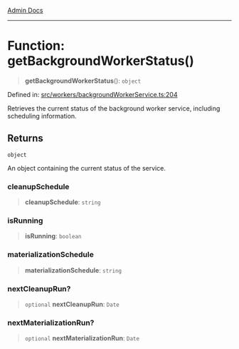 [Admin Docs](/)

***

# Function: getBackgroundWorkerStatus()

> **getBackgroundWorkerStatus**(): `object`

Defined in: [src/workers/backgroundWorkerService.ts:204](https://github.com/Sourya07/talawa-api/blob/61a1911602b2f0aac7635e08ae2918f4f768e8ff/src/workers/backgroundWorkerService.ts#L204)

Retrieves the current status of the background worker service, including scheduling information.

## Returns

`object`

An object containing the current status of the service.

### cleanupSchedule

> **cleanupSchedule**: `string`

### isRunning

> **isRunning**: `boolean`

### materializationSchedule

> **materializationSchedule**: `string`

### nextCleanupRun?

> `optional` **nextCleanupRun**: `Date`

### nextMaterializationRun?

> `optional` **nextMaterializationRun**: `Date`
